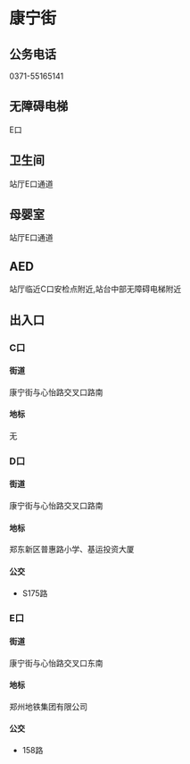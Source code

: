 # 康宁街

## 公务电话

0371-55165141

## 无障碍电梯

E口

## 卫生间

站厅E口通道

## 母婴室

站厅E口通道

## AED

站厅临近C口安检点附近,站台中部无障碍电梯附近

## 出入口

### C口

#### 街道

康宁街与心怡路交叉口路南

#### 地标

无

### D口

#### 街道

康宁街与心怡路交叉口路南

#### 地标

郑东新区普惠路小学、基运投资大厦

#### 公交

- S175路

### E口

#### 街道

康宁街与心怡路交叉口东南

#### 地标

郑州地铁集团有限公司

#### 公交

- 158路


